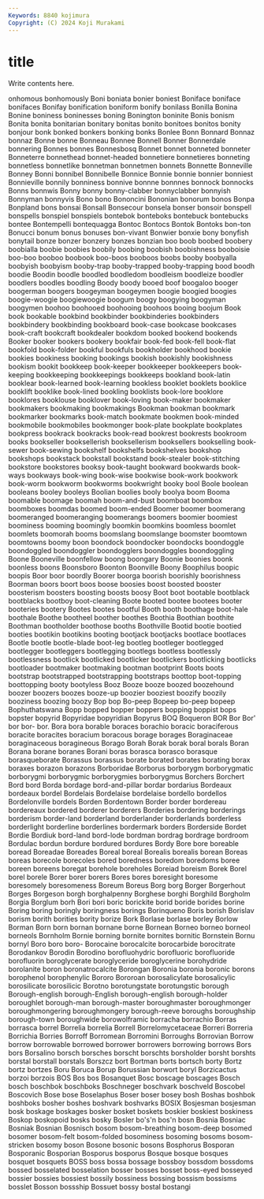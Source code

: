 ```yaml
---
Keywords: 8840 kojimura
Copyright: (C) 2024 Koji Murakami
---
```


# title

Write contents here.



onhomous bonhomously Boni boniata bonier boniest Boniface boniface bonifaces
Bonifay bonification boniform bonify bonilass Bonilla Bonina Bonine boniness boninesses
boning Bonington boninite Bonis bonism Bonita bonita bonitarian bonitary bonitas
bonito bonitoes bonitos bonity bonjour bonk bonked bonkers bonking bonks
Bonlee Bonn Bonnard Bonnaz bonnaz Bonne bonne Bonneau Bonnee Bonnell
Bonner Bonnerdale bonnering Bonnes bonnes Bonnesbosq Bonnet bonnet bonneted bonneter
Bonneterre bonnethead bonnet-headed bonnetiere bonnetieres bonneting bonnetless bonnetlike bonnetman bonnetmen
bonnets Bonnette Bonneville Bonney Bonni bonnibel Bonnibelle Bonnice Bonnie bonnie
bonnier bonniest Bonnieville bonnily bonniness bonnive bonnne bonnnes bonnock bonnocks
Bonns bonnwis Bonny bonny bonny-clabber bonnyclabber bonnyish Bonnyman bonnyvis Bono
bono Bononcini Bononian bonorum bonos Bonpa Bonpland bons bonsai Bonsall
Bonsecour bonsela bonser bonsoir bonspell bonspells bonspiel bonspiels bontebok bonteboks
bontebuck bontebucks bontee Bontempelli bontequagga Bontoc Bontocs Bontok Bontoks bon-ton
Bonucci bonum bonus bonuses bon-vivant Bonwier bonxie bony bonyfish bonytail
bonze bonzer bonzery bonzes bonzian boo boob boobed boobery boobialla
boobie boobies boobily boobing boobish boobishness booboisie boo-boo booboo boobook
boo-boos booboos boobs booby boobyalla boobyish boobyism booby-trap booby-trapped booby-trapping
bood boodh boodie Boodin boodle boodled boodledom boodleism boodleize boodler
boodlers boodles boodling Boody boody booed boof boogaloo booger boogerman
boogers boogeyman boogeymen boogie boogied boogies boogie-woogie boogiewoogie boogum boogy
boogying boogyman boogymen boohoo boohooed boohooing boohoos booing boojum Book
book bookable bookbind bookbinder bookbinderies bookbinders bookbindery bookbinding bookboard book-case
bookcase bookcases book-craft bookcraft bookdealer bookdom booked bookend bookends Booker
booker bookers bookery bookfair book-fed book-fell book-flat bookfold book-folder bookful
bookfuls bookholder bookhood bookie bookies bookiness booking bookings bookish bookishly
bookishness bookism bookit bookkeep book-keeper bookkeeper bookkeepers book-keeping bookkeeping bookkeepings
bookkeeps bookland book-latin booklear book-learned book-learning bookless booklet booklets booklice
booklift booklike book-lined bookling booklists book-lore booklore booklores booklouse booklover
book-loving book-maker bookmaker bookmakers bookmaking bookmakings Bookman bookman bookmark bookmarker
bookmarks book-match bookmate bookmen book-minded bookmobile bookmobiles bookmonger book-plate bookplate
bookplates bookpress bookrack bookracks book-read bookrest bookrests bookroom books bookseller
booksellerish booksellerism booksellers bookselling book-sewer book-sewing bookshelf bookshelfs bookshelves bookshop
bookshops bookstack bookstall bookstand book-stealer book-stitching bookstore bookstores booksy book-taught
bookward bookwards book-ways bookways book-wing book-wise bookwise book-work bookwork book-worm
bookworm bookworms bookwright booky bool Boole boolean booleans booley booleys
Boolian boolies booly boolya boom Booma boomable boomage boomah boom-and-bust
boomboat boombox boomboxes boomdas boomed boom-ended Boomer boomer boomerang boomeranged
boomeranging boomerangs boomers boomier boomiest boominess booming boomingly boomkin boomkins
boomless boomlet boomlets boomorah booms boomslang boomslange boomster boomtown boomtowns
boomy boon boondock boondocker boondocks boondoggle boondoggled boondoggler boondogglers boondoggles
boondoggling Boone Booneville boonfellow boong boongary Boonie boonies boonk boonless
boons Boonsboro Boonton Boonville Boony Boophilus boopic boopis Boor boor
boordly Boorer boorga boorish boorishly boorishness Boorman boors boort boos
boose boosies boost boosted booster boosterism boosters boosting boosts boosy
Boot boot bootable bootblack bootblacks bootboy boot-cleaning Boote booted bootee
bootees booter booteries bootery Bootes bootes bootful Booth booth boothage
boot-hale boothale Boothe bootheel boother boothes Boothia Boothian boothite Boothman
bootholder boothose booths Boothville Bootid bootie bootied booties bootikin bootikins
booting bootjack bootjacks bootlace bootlaces Bootle bootle bootle-blade boot-leg bootleg
bootleger bootlegged bootlegger bootleggers bootlegging bootlegs bootless bootlessly bootlessness bootlick
bootlicked bootlicker bootlickers bootlicking bootlicks bootloader bootmaker bootmaking bootman bootprint
Boots boots bootstrap bootstrapped bootstrapping bootstraps boottop boot-topping boottopping booty
bootyless Booz Booze booze boozed boozehound boozer boozers boozes booze-up
boozier booziest boozify boozily booziness boozing boozy Bop bop Bo-peep
Bopeep bo-peep bopeep Bophuthatswana Bopp bopped bopper boppers bopping boppist
bops bopster bopyrid Bopyridae bopyridian Bopyrus BOQ Boqueron BOR Bor
Bor' bor bor- bor. Bora bora borable boraces borachio boracic
boraciferous boracite boracites boracium boracous borage borages Boraginaceae boraginaceous boragineous
Borago Borah Borak borak boral borals Boran Borana borane boranes
Borani boras borasca borasco borasque borasqueborate Borassus borassus borate borated
borates borating borax boraxes borazon borazons Borboridae Borborus borborygm borborygmatic
borborygmi borborygmic borborygmies borborygmus Borchers Borchert Bord bord Borda bordage
bord-and-pillar bordar bordarius Bordeaux bordeaux bordel Bordelais Bordelaise bordelaise bordello
bordellos Bordelonville bordels Borden Bordentown Border border bordereau bordereaux bordered
borderer borderers Borderies bordering borderings borderism border-land borderland borderlander borderlands
borderless borderlight borderline borderlines bordermark borders Borderside Bordet Bordie Bordiuk
bord-land bord-lode bordman bordrag bordrage bordroom Bordulac bordun bordure bordured
bordures Bordy Bore bore boreable boread Boreadae Boreades Boreal boreal
Borealis borealis borean Boreas boreas borecole borecoles bored boredness boredom
boredoms boree boreen boreens boregat borehole boreholes Boreiad boreism Borek
Borel borel borele Borer borer borers Bores bores boresight boresome
boresomely boresomeness Boreum Boreus Borg borg Borger Borgerhout Borges Borgeson
borgh borghalpenny Borghese borghi Borghild Borgholm Borgia Borglum borh Bori
bori boric borickite borid boride borides borine Boring boring boringly
boringness borings Borinqueno Boris borish Borislav borism borith borities bority
borize Bork Borlase borlase borley Borlow Borman Born born bornan
bornane borne Bornean Borneo borneo borneol borneols Bornholm Bornie borning
bornite bornites bornitic Bornstein Bornu bornyl Boro boro boro- Borocaine
borocalcite borocarbide borocitrate Borodankov Borodin Borodino borofluohydric borofluoric borofluoride borofluorin
boroglycerate boroglyceride boroglycerine borohydride borolanite boron boronatrocalcite Borongan Boronia boronia
boronic borons borophenol borophenylic Bororo Bororoan borosalicylate borosalicylic borosilicate borosilicic
Borotno borotungstate borotungstic borough Borough-english borough-English borough-english borough-holder boroughlet borough-man
borough-master boroughmaster boroughmonger boroughmongering boroughmongery borough-reeve boroughs boroughship borough-town boroughwide
borowolframic borracha borrachio Borras borrasca borrel Borrelia borrelia Borrell Borrelomycetaceae
Borreri Borreria Borrichia Borries Borroff Borromean Borromini Borroughs Borrovian Borrow
borrow borrowable borrowed borrower borrowers borrowing borrows Bors bors Borsalino
borsch borsches borscht borschts borsholder borsht borshts borstal borstall borstals
Borszcz bort Bortman borts bortsch borty Bortz bortz bortzes Boru
Boruca Borup Borussian borwort boryl Borzicactus borzoi borzois BOS Bos
bos Bosanquet Bosc boscage boscages Bosch bosch boschbok boschboks Boschneger
boschvark boschveld Boscobel Boscovich Bose bose Boselaphus Boser boser bosey
bosh Boshas boshbok boshboks bosher boshes boshvark boshvarks BOSIX Bosjesman
bosjesman bosk boskage boskages bosker bosket boskets boskier boskiest boskiness
Boskop boskopoid bosks bosky Bosler bo's'n bos'n bosn Bosnia Bosniac
Bosniak Bosnian Bosnisch bosom bosom-breathing bosom-deep bosomed bosomer bosom-felt bosom-folded
bosominess bosoming bosoms bosom-stricken bosomy boson Bosone bosonic bosons Bosphorus
Bosporan Bosporanic Bosporian Bosporus bosporus Bosque bosque bosques bosquet bosquets
BOSS boss bossa bossage bossboy bossdom bossdoms bossed bosselated bosselation
bosser bosses bosset boss-eyed bosseyed bossier bossies bossiest bossily bossiness
bossing bossism bossisms bosslet Bosson bossship Bossuet bossy bostal bostangi
